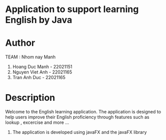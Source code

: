 # Application to support learning English by Java
# Author
TEAM : Nhom nay Manh
1. Hoang Duc Manh - 22021151
2. Nguyen Viet Anh - 22021165
3. Tran Anh Duc - 22021165
# Description
Welcome to the English learning application. The application is designed to help users improve their English proficiency through features such as lookup , excercise and more ...
1. The application is developed using javaFX and the javaFX library
